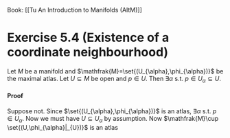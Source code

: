 Book: [[Tu An Introduction to Manifolds (AItM)]]
# Exercise 5.4 (Existence of a coordinate neighbourhood)
Let $M$ be a manifold and $\mathfrak{M}=\set{(U_{\alpha},\phi_{\alpha})}$ be the maximal atlas.
Let $U\subseteq M$ be open and $p\in U$.
Then $\exists \alpha$ s.t. $p\in U_{\alpha}\subseteq U$.
#### Proof
Suppose not.
Since $\set{(U_{\alpha},\phi_{\alpha})}$ is an atlas, $\exists \alpha$ s.t. $p\in U_{\alpha}$.
Now we must have $U\subseteq U_{\alpha}$ by assumption.
Now $\mathfrak{M}\cup \set{(U,\phi_{\alpha}|_{U})}$ is an atlas 
